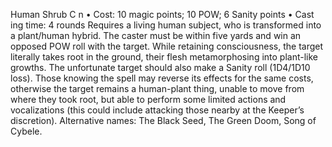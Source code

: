 Human Shrub C n
• Cost:  10 magic points; 10 POW; 6 Sanity points 
•
 Cast
ing time: 4 rounds
Requires a living human subject, who is transformed into a 
plant/human hybrid. The caster must be within five yards 
and win an opposed POW roll with the target. While 
retaining consciousness, the target literally takes root in 
the ground, their flesh metamorphosing into plant-like 
growths. The unfortunate target should also make a Sanity 
roll (1D4/1D10 loss).
Those knowing the spell may reverse its effects for the 
same costs, otherwise the target remains a human-plant 
thing, unable to move from where they took root, but 
able to perform some limited actions and vocalizations 
(this could include attacking those nearby at the Keeper’s 
discretion).
Alternative names: The Black Seed, The Green Doom, Song 
of Cybele.

